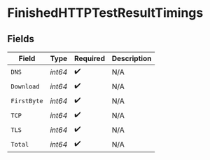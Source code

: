 # FinishedHTTPTestResultTimings


## Fields

| Field              | Type               | Required           | Description        |
| ------------------ | ------------------ | ------------------ | ------------------ |
| `DNS`              | *int64*            | :heavy_check_mark: | N/A                |
| `Download`         | *int64*            | :heavy_check_mark: | N/A                |
| `FirstByte`        | *int64*            | :heavy_check_mark: | N/A                |
| `TCP`              | *int64*            | :heavy_check_mark: | N/A                |
| `TLS`              | *int64*            | :heavy_check_mark: | N/A                |
| `Total`            | *int64*            | :heavy_check_mark: | N/A                |